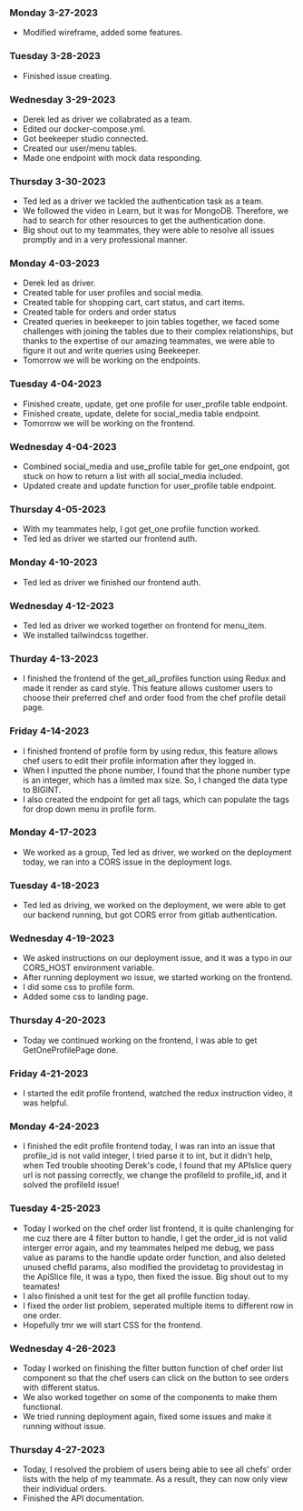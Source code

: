### Monday 3-27-2023
* Modified wireframe, added some features.


### Tuesday 3-28-2023
* Finished issue creating.


### Wednesday 3-29-2023
* Derek led as driver we collabrated as a team.
* Edited our docker-compose.yml.
* Got beekeeper studio connected.
* Created our user/menu tables.
* Made one endpoint with mock data responding.


### Thursday 3-30-2023
* Ted led as a driver we tackled the authentication task as a team.
* We followed the video in Learn, but it was for MongoDB.   Therefore, we had to search for other resources to get the authentication done.
* Big shout out to my teammates, they were able to resolve all issues promptly and in a very professional manner.


### Monday 4-03-2023
* Derek led as driver.
* Created table for user profiles and social media.
* Created table for shopping cart, cart status, and cart items.
* Created table for orders and order status
* Created queries in beekeeper to join tables together, we faced some challenges with joining the tables due to their complex relationships, but thanks to the expertise of our amazing teammates, we were able to figure it out and write queries using Beekeeper.
* Tomorrow we will be working on the endpoints.

### Tuesday 4-04-2023
* Finished create, update, get one profile for user_profile table endpoint.
* Finished create, update, delete for social_media table endpoint.
* Tomorrow we will be working on the frontend.

### Wednesday 4-04-2023
* Combined social_media and use_profile table for get_one endpoint, got stuck on how to return a list with all social_media included.
* Updated create and update function for user_profile table endpoint.

### Thursday 4-05-2023
* With my teammates help, I got get_one profile function worked.
* Ted led as driver we started our frontend auth.

###  Monday 4-10-2023
* Ted led as driver we finished our frontend auth.

###  Wednesday 4-12-2023
* Ted led as driver we worked together on frontend for menu_item.
* We installed tailwindcss together.

###  Thurday 4-13-2023
* I finished the frontend of the get_all_profiles function using Redux and made it render as card style. This feature allows customer users to choose their preferred chef and order food from the chef profile detail page.

### Friday 4-14-2023
* I finished frontend of profile form by using redux, this feature allows chef users to edit their profile information after they logged in.
* When I inputted the phone number, I found that the phone number type is an integer, which has a limited max size. So, I changed the data type to BIGINT.
* I also created the endpoint for get all tags, which can populate the tags for drop down menu in profile form.

### Monday 4-17-2023
* We worked as a group, Ted led as driver, we worked on the deployment today, we ran into a CORS issue in the deployment logs.

### Tuesday 4-18-2023
* Ted led as driving, we worked on the deployment, we were able to get our backend running, but got CORS error from gitlab authentication.

### Wednesday 4-19-2023
* We asked instructions on our deployment issue, and it was a typo in our CORS_HOST environment variable.
* After running deployment wo issue, we started working on the frontend.
* I did some css to profile form.
* Added some css to landing page.

### Thursday 4-20-2023
* Today we continued working on the frontend, I was able to get GetOneProfilePage done.

### Friday 4-21-2023
* I started the edit profile frontend, watched the redux instruction video, it was helpful.

### Monday 4-24-2023
* I finished the edit profile frontend today, I was ran into an issue that profile_id is not valid integer, I tried parse it to int, but it didn't help, when Ted trouble shooting Derek's code, I found that my APIslice query url is not passing correctly, we change the profileId to profile_id, and it solved the profileId issue!

### Tuesday 4-25-2023
* Today I worked on the chef order list frontend, it is quite chanlenging for me cuz there are 4 filter button to handle, I get the order_id is not valid interger error again, and my teammates helped me debug, we pass value as params to the handle update order function, and also deleted unused chefId params, also modified the providetag to providestag in the ApiSlice file, it was a typo, then fixed the issue. Big shout out to my teamates!
* I also finished a unit test for the get all profile function today.
* I fixed the order list problem,  seperated multiple items to different row in one order.
* Hopefully tmr we will start CSS for the frontend.


### Wednesday 4-26-2023
* Today I worked on finishing the filter button function of chef order list component so that the chef users can click on the button to see orders with different status.
* We also worked together on some of the components to make them functional.
* We tried running deployment again, fixed some issues and make it running without issue.

### Thursday 4-27-2023
* Today, I resolved the problem of users being able to see all chefs' order lists with the help of my teammate. As a result, they can now only view their individual orders.
* Finished the API documentation.
